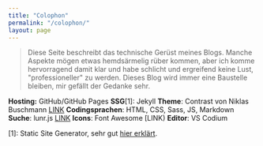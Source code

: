 ```yaml
---
title: "Colophon"
permalink: "/colophon/"
layout: page
---
```


> Diese Seite beschreibt das technische Gerüst meines Blogs. Manche Aspekte mögen etwas hemdsärmelig rüber kommen, aber ich komme hervorragend damit klar und habe schlicht und ergreifend keine Lust, "professioneller" zu werden. Dieses Blog wird immer eine Baustelle bleiben, mir gefällt der Gedanke sehr.

**Hosting:** GitHub/GitHub Pages
**SSG**[1]: Jekyll
**Theme**: Contrast von Niklas Buschmann [LINK](https://github.com/niklasbuschmann/contrast)
**Codingsprachen**: HTML, CSS, Sass, JS, Markdown
**Suche**: lunr.js [LINK](https://learn.cloudcannon.com/jekyll/jekyll-search-using-lunr-js/)
**Icons**: Font Awesome [LINK)
**Editor**: VS Codium

[1]: Static Site Generator, sehr gut [hier erklärt](https://kinsta.com/de/docs/statisches-seiten-hosting/statische-seiten-erste-schritte/statische-seite-generatoren/).